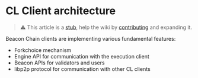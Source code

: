 # CL Client architecture

> :warning: This article is a [stub](https://en.wikipedia.org/wiki/Wikipedia:Stub), help the wiki by [contributing](/contributing.md) and expanding it.

Beacon Chain clients are implementing various fundamental features: 

- Forkchoice mechanism 
- Engine API for communication with the execution client
- Beacon APIs for validators and users
- libp2p protocol for communication with other CL clients